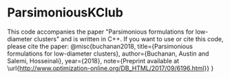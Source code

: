 # ParsimoniousKClub
This code accompanies the paper "Parsimonious formulations for low-diameter clusters" and is written in C++. If you want to use or cite this code, please cite the paper:   @misc{buchanan2018, title={Parsimonious formulations for low-diameter clusters}, author={Buchanan, Austin and Salemi, Hosseinali},   year={2018},   note={Preprint available at \url{http://www.optimization-online.org/DB_HTML/2017/09/6196.html}} } 
